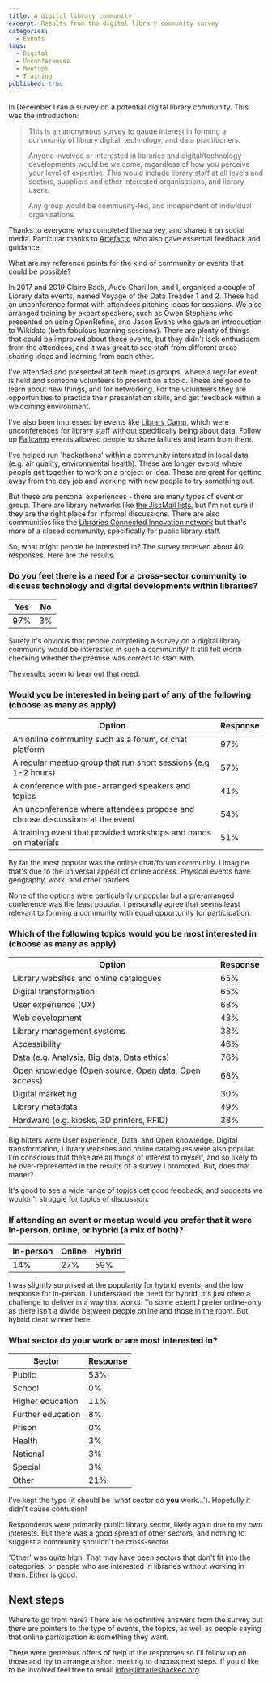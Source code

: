 ```yaml
---
title: A digital library community
excerpt: Results from the digital library community survey
categories:
  - Events
tags:
  - Digital
  - Unconferences
  - Meetups
  - Training
published: true
---
```


In December I ran a survey on a potential digital library community. This was the introduction:

> This is an anonymous survey to gauge interest in forming a community of library digital, technology, and data practitioners.
>
> Anyone involved or interested in libraries and digital/technology developments would be welcome, regardless of how you perceive your level of expertise. This would include library staff at all levels and sectors, suppliers and other interested organisations, and library users.
>
> Any group would be community-led, and independent of individual organisations.

Thanks to everyone who completed the survey, and shared it on social media. Particular thanks to [Artefacto](https://www.artefacto.org.uk) who also gave essential feedback and guidance.

What are my reference points for the kind of community or events that could be possible?

In 2017 and 2019 Claire Back, Aude Charillon, and I, organised a couple of Library data events, named Voyage of the Data Treader 1 and 2. These had an unconference format with attendees pitching ideas for sessions. We also arranged training by expert speakers, such as Owen Stephens who presented on using OpenRefine, and Jason Evans who gave an introduction to Wikidata (both fabulous learning sessions). There are plenty of things that could be improved about those events, but they didn't lack enthusiasm from the attendees, and it was great to see staff from different areas sharing ideas and learning from each other.

I've attended and presented at tech meetup groups, where a regular event is held and someone volunteers to present on a topic. These are good to learn about new things, and for networking. For the volunteers they are opportunities to practice their presentation skills, and get feedback within a welcoming environment.

I've also been impressed by events like [Library Camp](http://www.librarycamp.co.uk/), which were unconferences for library staff without specifically being about data. Follow up [Failcamp](https://www.artefacto.org.uk/failcamp-librarycamp-and-the-power-of-unconferences/) events allowed people to share failures and learn from them.

I've helped run 'hackathons' within a community interested in local data (e.g. air quality, environmental health). These are longer events where people get together to work on a project or idea. These are great for getting away from the day job and working with new people to try something out.

But these are personal experiences - there are many types of event or group. There are library networks like [the JiscMail lists](https://www.jiscmail.ac.uk/mailinglists/a-z/index.html), but I'm not sure if they are the right place for informal discussions. There are also communities like the [Libraries Connected Innovation network](https://www.librariesconnected.org.uk/training-and-events/innovation-gathering-2023) but that's more of a closed community, specifically for public library staff.

So, what might people be interested in? The survey received about 40 responses. Here are the results.

### Do you feel there is a need for a cross-sector community to discuss technology and digital developments within libraries?

<div id="divChartNeed">
  <canvas id="canNeed"></canvas>
</div>

| Yes | No  |
| --- | --- |
| 97% | 3%  |

Surely it's obvious that people completing a survey on a digital library community would be interested in such a community? It still felt worth checking whether the premise was correct to start with.

The results seem to bear out that need.

### Would you be interested in being part of any of the following (choose as many as apply)

<div id="divChartEventType">
  <canvas id="canEventType"></canvas>
</div>

| Option                                                                      | Response |
| --------------------------------------------------------------------------- | -------- |
| An online community such as a forum, or chat platform                       | 97%      |
| A regular meetup group that run short sessions (e.g 1-2 hours)              | 57%      |
| A conference with pre-arranged speakers and topics                          | 41%      |
| An unconference where attendees propose and choose discussions at the event | 54%      |
| A training event that provided workshops and hands on materials             | 51%      |

By far the most popular was the online chat/forum community. I imagine that's due to the universal appeal of online access. Physical events have geography, work, and other barriers.

None of the options were particularly unpopular but a pre-arranged conference was the least popular. I personally agree that seems least relevant to forming a community with equal opportunity for participation.

### Which of the following topics would you be most interested in (choose as many as apply)

<div id="divChartTopics">
  <canvas id="canTopics"></canvas>
</div>

| Option                                               | Response |
| ---------------------------------------------------- | -------- |
| Library websites and online catalogues               | 65%      |
| Digital transformation                               | 65%      |
| User experience (UX)                                 | 68%      |
| Web development                                      | 43%      |
| Library management systems                           | 38%      |
| Accessibility                                        | 46%      |
| Data (e.g. Analysis, Big data, Data ethics)          | 76%      |
| Open knowledge (Open source, Open data, Open access) | 68%      |
| Digital marketing                                    | 30%      |
| Library metadata                                     | 49%      |
| Hardware (e.g. kiosks, 3D printers, RFID)            | 38%      |

Big hitters were User experience, Data, and Open knowledge. Digital transformation, Library websites and online catalogues were also popular. I'm conscious that these are all things of interest to myself, and so likely to be over-represented in the results of a survey I promoted. But, does that matter?

It's good to see a wide range of topics get good feedback, and suggests we wouldn't struggle for topics of discussion.

### If attending an event or meetup would you prefer that it were in-person, online, or hybrid (a mix of both)?

<div id="divChartParticipation">
  <canvas id="canParticipation"></canvas>
</div>

| In-person | Online | Hybrid |
| --------- | ------ | ------ |
| 14%       | 27%    | 59%    |

I was slightly surprised at the popularity for hybrid events, and the low response for in-person. I understand the need for hybrid, it's just often a challenge to deliver in a way that works. To some extent I prefer online-only as there isn't a divide between people online and those in the room. But hybrid clear winner here.

### What sector do your work or are most interested in?

<div id="divChartSector">
  <canvas id="canSector"></canvas>
</div>

| Sector            | Response |
| ----------------- | -------- |
| Public            | 53%      |
| School            | 0%       |
| Higher education  | 11%      |
| Further education | 8%       |
| Prison            | 0%       |
| Health            | 3%       |
| National          | 3%       |
| Special           | 3%       |
| Other             | 21%      |

I've kept the typo (it should be 'what sector do **you** work...'). Hopefully it didn't cause confusion!

Respondents were primarily public library sector, likely again due to my own interests. But there was a good spread of other sectors, and nothing to suggest a community shouldn't be cross-sector.

'Other' was quite high. That may have been sectors that don't fit into the categories, or people who are interested in libraries without working in them. Either is good.

## Next steps

Where to go from here? There are no definitive answers from the survey but there are pointers to the type of events, the topics, as well as people saying that online participation is something they want.

There were generous offers of help in the responses so I'll follow up on those and try to arrange a short meeting to discuss next steps. If you'd like to be involved feel free to email [info@librarieshacked.org](mailto:info@librarieshacked.org).
